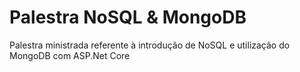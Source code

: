 # Palestra NoSQL & MongoDB
Palestra ministrada referente à introdução de NoSQL e utilização do MongoDB com ASP.Net Core